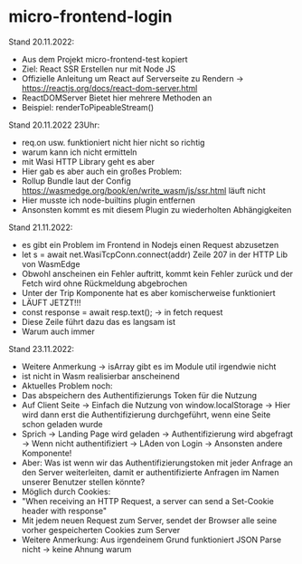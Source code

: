 # micro-frontend-login

Stand 20.11.2022:
- Aus dem Projekt micro-frontend-test kopiert
- Ziel: React SSR Erstellen nur mit Node JS
- Offizielle Anleitung um React auf Serverseite zu Rendern -> https://reactjs.org/docs/react-dom-server.html
- ReactDOMServer Bietet hier mehrere Methoden an
- Beispiel: renderToPipeableStream()

Stand 20.11.2022 23Uhr:
- req.on usw. funktioniert nicht hier nicht so richtig
- warum kann ich nicht ermitteln
- mit Wasi HTTP Library geht es aber
- Hier gab es aber auch ein großes Problem:
- Rollup Bundle laut der Config https://wasmedge.org/book/en/write_wasm/js/ssr.html läuft nicht
- Hier musste ich node-builtins plugin entfernen
- Ansonsten kommt es mit diesem Plugin zu wiederholten Abhängigkeiten 

Stand 21.11.2022:
- es gibt ein Problem im Frontend in Nodejs einen Request abzusetzen
- let s = await net.WasiTcpConn.connect(addr) Zeile 207 in der HTTP Lib von WasmEdge
- Obwohl anscheinen ein Fehler auftritt, kommt kein Fehler zurück und der Fetch wird ohne Rückmeldung abgebrochen
- Unter der Trip Komponente hat es aber komischerweise funktioniert
- LÄUFT JETZT!!!
- const response = await resp.text(); -> in fetch request
- Diese Zeile führt dazu das es langsam ist
- Warum auch immer

Stand 23.11.2022:
- Weitere Anmerkung -> isArray gibt es im Module util irgendwie nicht 
- ist nicht in Wasm realisierbar anscheinend
- Aktuelles Problem noch:
- Das abspeichern des Authentifizierungs Token für die Nutzung
- Auf Client Seite -> Einfach die Nutzung von window.localStorage -> Hier wird dann erst die Authentifizierung durchgeführt, wenn eine Seite schon geladen wurde
- Sprich -> Landing Page wird geladen -> Authentifizierung wird abgefragt -> Wenn nicht authentifiziert -> LAden von Login -> Ansonsten andere Komponente!
- Aber: Was ist wenn wir das Authentifizierungstoken mit jeder Anfrage an den Server weiterleiten, damit er authentifizierte Anfragen im Namen unserer Benutzer stellen könnte?
- Möglich durch Cookies:
- "When receiving an HTTP Request, a server can send a Set-Cookie header with response"
- Mit jedem neuen Request zum Server, sendet der Browser alle seine vorher gespeicherten Cookies zum Server
- Weitere Anmerkung: Aus irgendeinem Grund funktioniert JSON Parse nicht -> keine Ahnung warum